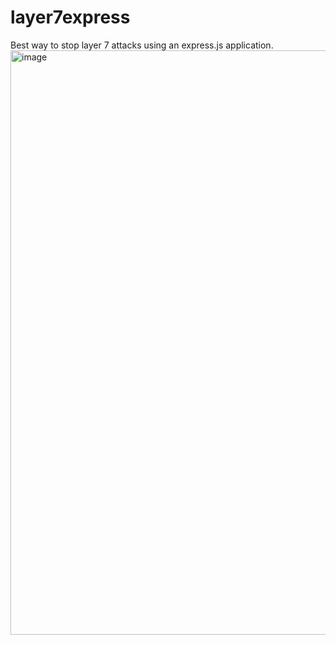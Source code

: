 # layer7express
Best way to stop layer 7 attacks using an express.js application.
<img width="1916" height="935" alt="image" src="https://github.com/user-attachments/assets/d1bdfa4c-0df6-4c84-8104-f228044b2a2b" />
